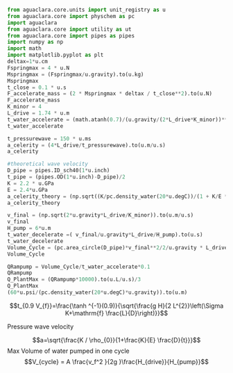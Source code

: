 ```python

from aguaclara.core.units import unit_registry as u
from aguaclara.core import physchem as pc
import aguaclara
from aguaclara.core import utility as ut
from aguaclara.core import pipes as pipes
import numpy as np
import math
import matplotlib.pyplot as plt
deltax=1*u.cm
Fspringmax = 4 * u.N
Mspringmax = (Fspringmax/u.gravity).to(u.kg)
Mspringmax
t_close = 0.1 * u.s
F_accelerate_mass = (2 * Mspringmax * deltax / t_close**2).to(u.N)
F_accelerate_mass
K_minor = 4
L_drive = 1.74 * u.m
t_water_accelerate = (math.atanh(0.7)/(u.gravity/(2*L_drive*K_minor))**(1/2)).to(u.s)
t_water_accelerate

t_pressurewave = 150 * u.ms
a_celerity = (4*L_drive/t_pressurewave).to(u.m/u.s)
a_celerity

#theoretical wave velocity
D_pipe = pipes.ID_sch40(1*u.inch)
t_pipe = (pipes.OD(1*u.inch)-D_pipe)/2
K = 2.2 * u.GPa
E = 2.4*u.GPa
a_celerity_theory = (np.sqrt((K/pc.density_water(20*u.degC))/(1 + K/E * D_pipe/t_pipe))).to(u.m/u.s)
a_celerity_theory

v_final = (np.sqrt(2*u.gravity*L_drive/K_minor)).to(u.m/u.s)
v_final
H_pump = 6*u.m
t_water_decelerate =( v_final/u.gravity*L_drive/H_pump).to(u.s)
t_water_decelerate
Volume_Cycle = (pc.area_circle(D_pipe)*v_final**2/2/u.gravity * L_drive/H_pump).to(u.mL)
Volume_Cycle

QRampump = Volume_Cycle/t_water_accelerate*0.1
QRampump
Q_PlantMax = (QRampump*10000).to(u.L/u.s)/3
Q_PlantMax
(60*u.psi/(pc.density_water(20*u.degC)*u.gravity)).to(u.m)
```

$$t_{0.9 V_{f}}=\frac{\tanh ^{-1}(0.9)}{\sqrt{\frac{g H}{2 L^{2}}\left(\Sigma K+\mathrm{f} \frac{L}{D}\right)}}$$

Pressure wave velocity

$$a=\sqrt{\frac{K / \rho_{0}}{1+\frac{K}{E} \frac{D}{t}}}$$
Max Volume of water pumped in one cycle
$$V_{cycle} = A \frac{v_f^2 }{2g }\frac{H_{drive}}{H_{pump}}$$
